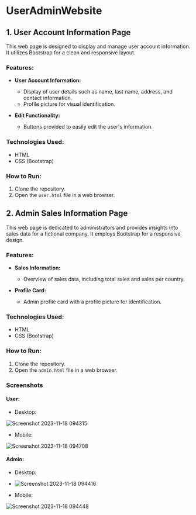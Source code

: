 # UserAdminWebsite

## 1. User Account Information Page

This web page is designed to display and manage user account information. It utilizes Bootstrap for a clean and responsive layout.

### Features:
- **User Account Information:**
  - Display of user details such as name, last name, address, and contact information.
  - Profile picture for visual identification.

- **Edit Functionality:**
  - Buttons provided to easily edit the user's information.

### Technologies Used:
- HTML
- CSS (Bootstrap)


### How to Run:
1. Clone the repository.
2. Open the `user.html` file in a web browser.

## 2. Admin Sales Information Page

This web page is dedicated to administrators and provides insights into sales data for a fictional company. It employs Bootstrap for a responsive design.

### Features:
- **Sales Information:**
  - Overview of sales data, including total sales and sales per country.

- **Profile Card:**
  - Admin profile card with a profile picture for identification.

### Technologies Used:
- HTML
- CSS (Bootstrap)

### How to Run:
1. Clone the repository.
2. Open the `admin.html` file in a web browser.

### Screenshots
#### User:
- Desktop:
  
![Screenshot 2023-11-18 094315](https://github.com/josecobi/UserAdminWebsite/assets/58313777/e5175a7d-d274-4093-911c-a96e1cfa82da)


- Mobile:
  
![Screenshot 2023-11-18 094708](https://github.com/josecobi/UserAdminWebsite/assets/58313777/bdb39d60-ade1-4520-8181-bda4c3f64976)


#### Admin:
- Desktop:
  
- ![Screenshot 2023-11-18 094416](https://github.com/josecobi/UserAdminWebsite/assets/58313777/27c5ba19-3cf3-46ab-a7d8-c04581c78eae)


- Mobile:

![Screenshot 2023-11-18 094448](https://github.com/josecobi/UserAdminWebsite/assets/58313777/8161667f-c139-4972-884a-e802d10a3587)
